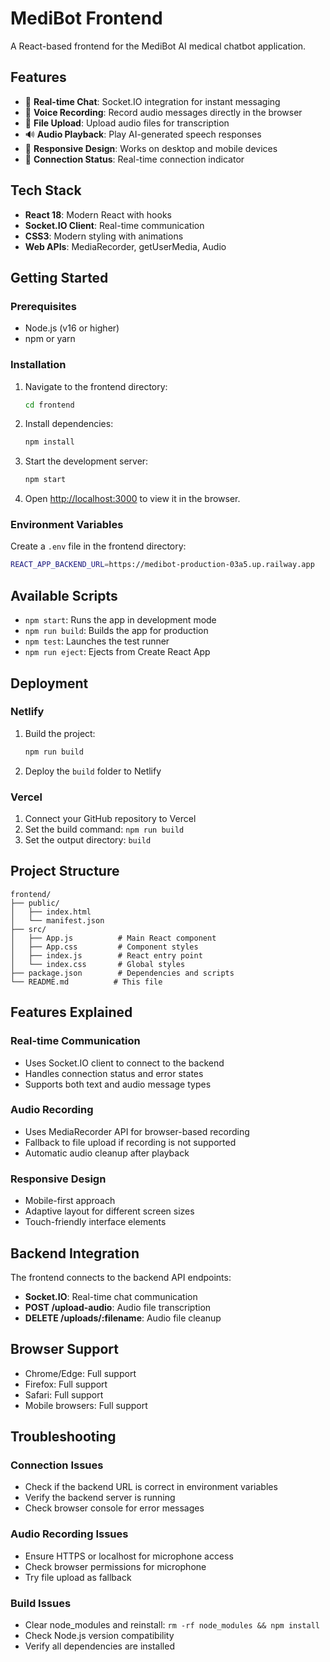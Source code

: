 # MediBot Frontend

A React-based frontend for the MediBot AI medical chatbot application.

## Features

- 🤖 **Real-time Chat**: Socket.IO integration for instant messaging
- 🎤 **Voice Recording**: Record audio messages directly in the browser
- 📁 **File Upload**: Upload audio files for transcription
- 🔊 **Audio Playback**: Play AI-generated speech responses
- 📱 **Responsive Design**: Works on desktop and mobile devices
- 🔗 **Connection Status**: Real-time connection indicator

## Tech Stack

- **React 18**: Modern React with hooks
- **Socket.IO Client**: Real-time communication
- **CSS3**: Modern styling with animations
- **Web APIs**: MediaRecorder, getUserMedia, Audio

## Getting Started

### Prerequisites

- Node.js (v16 or higher)
- npm or yarn

### Installation

1. Navigate to the frontend directory:
   ```bash
   cd frontend
   ```

2. Install dependencies:
   ```bash
   npm install
   ```

3. Start the development server:
   ```bash
   npm start
   ```

4. Open [http://localhost:3000](http://localhost:3000) to view it in the browser.

### Environment Variables

Create a `.env` file in the frontend directory:

```bash
REACT_APP_BACKEND_URL=https://medibot-production-03a5.up.railway.app
```

## Available Scripts

- `npm start`: Runs the app in development mode
- `npm run build`: Builds the app for production
- `npm test`: Launches the test runner
- `npm run eject`: Ejects from Create React App

## Deployment

### Netlify

1. Build the project:
   ```bash
   npm run build
   ```

2. Deploy the `build` folder to Netlify

### Vercel

1. Connect your GitHub repository to Vercel
2. Set the build command: `npm run build`
3. Set the output directory: `build`

## Project Structure

```
frontend/
├── public/
│   ├── index.html
│   └── manifest.json
├── src/
│   ├── App.js          # Main React component
│   ├── App.css         # Component styles
│   ├── index.js        # React entry point
│   └── index.css       # Global styles
├── package.json        # Dependencies and scripts
└── README.md          # This file
```

## Features Explained

### Real-time Communication
- Uses Socket.IO client to connect to the backend
- Handles connection status and error states
- Supports both text and audio message types

### Audio Recording
- Uses MediaRecorder API for browser-based recording
- Fallback to file upload if recording is not supported
- Automatic audio cleanup after playback

### Responsive Design
- Mobile-first approach
- Adaptive layout for different screen sizes
- Touch-friendly interface elements

## Backend Integration

The frontend connects to the backend API endpoints:

- **Socket.IO**: Real-time chat communication
- **POST /upload-audio**: Audio file transcription
- **DELETE /uploads/:filename**: Audio file cleanup

## Browser Support

- Chrome/Edge: Full support
- Firefox: Full support
- Safari: Full support
- Mobile browsers: Full support

## Troubleshooting

### Connection Issues
- Check if the backend URL is correct in environment variables
- Verify the backend server is running
- Check browser console for error messages

### Audio Recording Issues
- Ensure HTTPS or localhost for microphone access
- Check browser permissions for microphone
- Try file upload as fallback

### Build Issues
- Clear node_modules and reinstall: `rm -rf node_modules && npm install`
- Check Node.js version compatibility
- Verify all dependencies are installed
